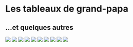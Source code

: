 # Les tableaux de grand-papa
## ...et quelques autres
![](tableau1.jpg)
![](tableau2.jpg)
![](tableau3.jpg)
![](tableau4.jpg)
![](tableau5.jpg)
![](tableau6.jpg)
![](tableau7.jpg)
![](tableau8.jpg)
![](tableau9.jpg)
![](tableau10.jpg)
